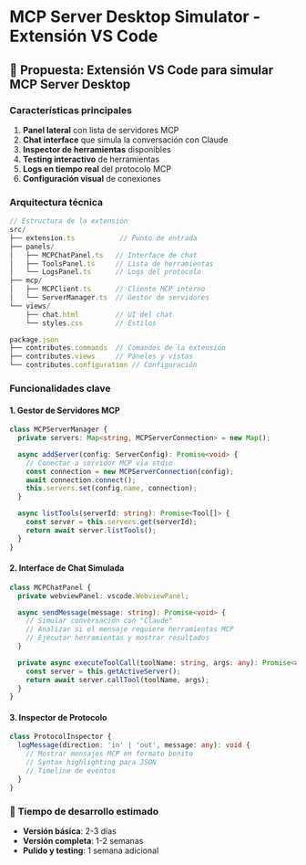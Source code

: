 # MCP Server Desktop Simulator - Extensión VS Code

## 🎯 Propuesta: Extensión VS Code para simular MCP Server Desktop

### Características principales

1. **Panel lateral** con lista de servidores MCP
2. **Chat interface** que simula la conversación con Claude
3. **Inspector de herramientas** disponibles
4. **Testing interactivo** de herramientas
5. **Logs en tiempo real** del protocolo MCP
6. **Configuración visual** de conexiones

### Arquitectura técnica

```typescript
// Estructura de la extensión
src/
├── extension.ts           // Punto de entrada
├── panels/
│   ├── MCPChatPanel.ts   // Interface de chat
│   ├── ToolsPanel.ts     // Lista de herramientas
│   └── LogsPanel.ts      // Logs del protocolo
├── mcp/
│   ├── MCPClient.ts      // Cliente MCP interno
│   └── ServerManager.ts  // Gestor de servidores
└── views/
    ├── chat.html         // UI del chat
    └── styles.css        // Estilos

package.json
├── contributes.commands  // Comandos de la extensión
├── contributes.views     // Paneles y vistas
└── contributes.configuration // Configuración
```

### Funcionalidades clave

#### 1. **Gestor de Servidores MCP**

```typescript
class MCPServerManager {
  private servers: Map<string, MCPServerConnection> = new Map();

  async addServer(config: ServerConfig): Promise<void> {
    // Conectar a servidor MCP via stdio
    const connection = new MCPServerConnection(config);
    await connection.connect();
    this.servers.set(config.name, connection);
  }

  async listTools(serverId: string): Promise<Tool[]> {
    const server = this.servers.get(serverId);
    return await server.listTools();
  }
}
```

#### 2. **Interface de Chat Simulada**

```typescript
class MCPChatPanel {
  private webviewPanel: vscode.WebviewPanel;

  async sendMessage(message: string): Promise<void> {
    // Simular conversación con "Claude"
    // Analizar si el mensaje requiere herramientas MCP
    // Ejecutar herramientas y mostrar resultados
  }

  private async executeToolCall(toolName: string, args: any): Promise<any> {
    const server = this.getActiveServer();
    return await server.callTool(toolName, args);
  }
}
```

#### 3. **Inspector de Protocolo**

```typescript
class ProtocolInspector {
  logMessage(direction: 'in' | 'out', message: any): void {
    // Mostrar mensajes MCP en formato bonito
    // Syntax highlighting para JSON
    // Timeline de eventos
  }
}
```

### 🚀 **Tiempo de desarrollo estimado**

- **Versión básica**: 2-3 días
- **Versión completa**: 1-2 semanas
- **Pulido y testing**: 1 semana adicional
